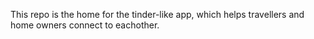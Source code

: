 This repo is the home for the tinder-like app, which helps travellers and home owners connect to eachother.
